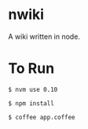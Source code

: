nwiki
=====

A wiki written in node.


To Run
====

    $ nvm use 0.10
    
    $ npm install
    
    $ coffee app.coffee
